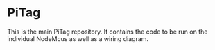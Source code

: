 # PiTag

This is the main PiTag repository. It contains the code to be run on the individual NodeMcus as well as a wiring diagram.
